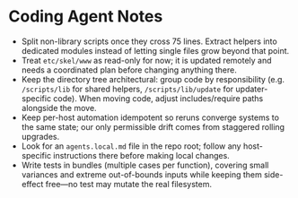 # Coding Agent Notes

- Split non-library scripts once they cross 75 lines. Extract helpers into dedicated modules instead of letting single files grow beyond that point.
- Treat `etc/skel/www` as read-only for now; it is updated remotely and needs a coordinated plan before changing anything there.
- Keep the directory tree architectural: group code by responsibility (e.g. `/scripts/lib` for shared helpers, `/scripts/lib/update` for updater-specific code). When moving code, adjust includes/require paths alongside the move.
- Keep per-host automation idempotent so reruns converge systems to the same state; our only permissible drift comes from staggered rolling upgrades.
- Look for an `agents.local.md` file in the repo root; follow any host-specific instructions there before making local changes.
- Write tests in bundles (multiple cases per function), covering small variances and extreme out-of-bounds inputs while keeping them side-effect free—no test may mutate the real filesystem.
